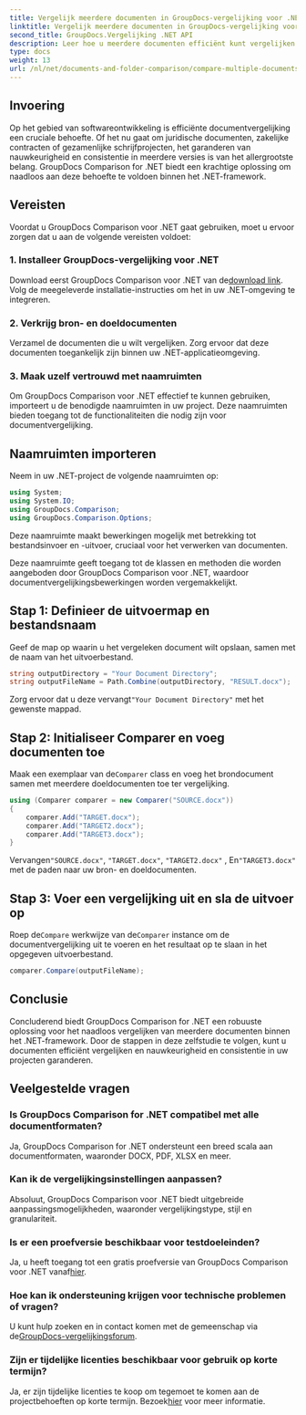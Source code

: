 ```yaml
---
title: Vergelijk meerdere documenten in GroupDocs-vergelijking voor .NET
linktitle: Vergelijk meerdere documenten in GroupDocs-vergelijking voor .NET
second_title: GroupDocs.Vergelijking .NET API
description: Leer hoe u meerdere documenten efficiënt kunt vergelijken met GroupDocs Comparison voor .NET. Volg onze stapsgewijze handleiding voor een naadloze integratie.
type: docs
weight: 13
url: /nl/net/documents-and-folder-comparison/compare-multiple-documents-dotnet/
---
```

## Invoering
Op het gebied van softwareontwikkeling is efficiënte documentvergelijking een cruciale behoefte. Of het nu gaat om juridische documenten, zakelijke contracten of gezamenlijke schrijfprojecten, het garanderen van nauwkeurigheid en consistentie in meerdere versies is van het allergrootste belang. GroupDocs Comparison for .NET biedt een krachtige oplossing om naadloos aan deze behoefte te voldoen binnen het .NET-framework.
## Vereisten
Voordat u GroupDocs Comparison voor .NET gaat gebruiken, moet u ervoor zorgen dat u aan de volgende vereisten voldoet:
### 1. Installeer GroupDocs-vergelijking voor .NET
 Download eerst GroupDocs Comparison voor .NET van de[download link](https://releases.groupdocs.com/comparison/net/). Volg de meegeleverde installatie-instructies om het in uw .NET-omgeving te integreren.
### 2. Verkrijg bron- en doeldocumenten
Verzamel de documenten die u wilt vergelijken. Zorg ervoor dat deze documenten toegankelijk zijn binnen uw .NET-applicatieomgeving.
### 3. Maak uzelf vertrouwd met naamruimten
Om GroupDocs Comparison voor .NET effectief te kunnen gebruiken, importeert u de benodigde naamruimten in uw project. Deze naamruimten bieden toegang tot de functionaliteiten die nodig zijn voor documentvergelijking.

## Naamruimten importeren
Neem in uw .NET-project de volgende naamruimten op:

```csharp
using System;
using System.IO;
using GroupDocs.Comparison;
using GroupDocs.Comparison.Options;
```
Deze naamruimte maakt bewerkingen mogelijk met betrekking tot bestandsinvoer en -uitvoer, cruciaal voor het verwerken van documenten.

Deze naamruimte geeft toegang tot de klassen en methoden die worden aangeboden door GroupDocs Comparison voor .NET, waardoor documentvergelijkingsbewerkingen worden vergemakkelijkt.
## Stap 1: Definieer de uitvoermap en bestandsnaam
Geef de map op waarin u het vergeleken document wilt opslaan, samen met de naam van het uitvoerbestand.
```csharp
string outputDirectory = "Your Document Directory";
string outputFileName = Path.Combine(outputDirectory, "RESULT.docx");
```
 Zorg ervoor dat u deze vervangt`"Your Document Directory"` met het gewenste mappad.
## Stap 2: Initialiseer Comparer en voeg documenten toe
 Maak een exemplaar van de`Comparer` class en voeg het brondocument samen met meerdere doeldocumenten toe ter vergelijking.
```csharp
using (Comparer comparer = new Comparer("SOURCE.docx"))
{
    comparer.Add("TARGET.docx");
    comparer.Add("TARGET2.docx");
    comparer.Add("TARGET3.docx");
}
```
 Vervangen`"SOURCE.docx"`, `"TARGET.docx"`, `"TARGET2.docx"` , En`"TARGET3.docx"` met de paden naar uw bron- en doeldocumenten.
## Stap 3: Voer een vergelijking uit en sla de uitvoer op
 Roep de`Compare` werkwijze van de`Comparer` instance om de documentvergelijking uit te voeren en het resultaat op te slaan in het opgegeven uitvoerbestand.
```csharp
comparer.Compare(outputFileName);
```

## Conclusie
Concluderend biedt GroupDocs Comparison for .NET een robuuste oplossing voor het naadloos vergelijken van meerdere documenten binnen het .NET-framework. Door de stappen in deze zelfstudie te volgen, kunt u documenten efficiënt vergelijken en nauwkeurigheid en consistentie in uw projecten garanderen.
## Veelgestelde vragen
### Is GroupDocs Comparison for .NET compatibel met alle documentformaten?
Ja, GroupDocs Comparison for .NET ondersteunt een breed scala aan documentformaten, waaronder DOCX, PDF, XLSX en meer.
### Kan ik de vergelijkingsinstellingen aanpassen?
Absoluut, GroupDocs Comparison voor .NET biedt uitgebreide aanpassingsmogelijkheden, waaronder vergelijkingstype, stijl en granulariteit.
### Is er een proefversie beschikbaar voor testdoeleinden?
 Ja, u heeft toegang tot een gratis proefversie van GroupDocs Comparison voor .NET vanaf[hier](https://releases.groupdocs.com/).
### Hoe kan ik ondersteuning krijgen voor technische problemen of vragen?
 U kunt hulp zoeken en in contact komen met de gemeenschap via de[GroupDocs-vergelijkingsforum](https://forum.groupdocs.com/c/comparison/12).
### Zijn er tijdelijke licenties beschikbaar voor gebruik op korte termijn?
Ja, er zijn tijdelijke licenties te koop om tegemoet te komen aan de projectbehoeften op korte termijn. Bezoek[hier](https://purchase.groupdocs.com/temporary-license/) voor meer informatie.